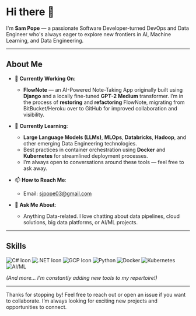 # Hi there 👋

I'm **Sam Pope** — a passionate Software Developer-turned DevOps and Data Engineer who's always eager to explore new frontiers in AI, Machine Learning, and Data Engineering.

---

## About Me

- 🔭 **Currently Working On**: 
  - **FlowNote** — an AI-Powered Note-Taking App originally built using **Django** and a locally fine-tuned **GPT-2 Medium** transformer. I’m in the process of **restoring** and **refactoring** FlowNote, migrating from BitBucket/Heroku over to GitHub for improved collaboration and visibility.

- 🌱 **Currently Learning**:
  - **Large Language Models (LLMs)**, **MLOps**, **Databricks**, **Hadoop**, and other emerging Data Engineering technologies. 
  - Best practices in container orchestration using **Docker** and **Kubernetes** for streamlined deployment processes.
  - I’m always open to conversations around these tools — feel free to ask away.

- 📫 **How to Reach Me**:
  - Email: [sjpope03@gmail.com](mailto:sjpope03@gmail.com)

- 💬 **Ask Me About**:
  - Anything Data-related. I love chatting about data pipelines, cloud solutions, big data platforms, or AI/ML projects.

---

## Skills

![C# Icon](https://img.shields.io/badge/-C%23-239120?style=flat-square&logo=c-sharp&logoColor=white)
![.NET Icon](https://img.shields.io/badge/-.NET-512BD4?style=flat-square&logo=.net&logoColor=white)
![GCP Icon](https://img.shields.io/badge/-GCP-4285F4?style=flat-square&logo=google-cloud&logoColor=white)
![Python](https://img.shields.io/badge/-Python-3776AB?style=flat-square&logo=python&logoColor=white)
![Docker](https://img.shields.io/badge/-Docker-2496ED?style=flat-square&logo=docker&logoColor=white)
![Kubernetes](https://img.shields.io/badge/-Kubernetes-326CE5?style=flat-square&logo=kubernetes&logoColor=white)
![AI/ML](https://img.shields.io/badge/-AI/ML-FF6F00?style=flat-square&logo=tensorflow&logoColor=white)

*(And more... I'm constantly adding new tools to my repertoire!)*

---

Thanks for stopping by! Feel free to reach out or open an issue if you want to collaborate. I’m always looking for exciting new projects and opportunities to connect.
